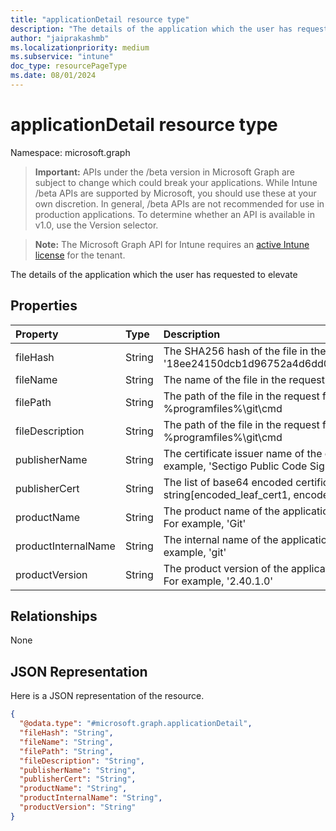 ```yaml
---
title: "applicationDetail resource type"
description: "The details of the application which the user has requested to elevate"
author: "jaiprakashmb"
ms.localizationpriority: medium
ms.subservice: "intune"
doc_type: resourcePageType
ms.date: 08/01/2024
---
```


# applicationDetail resource type

Namespace: microsoft.graph

> **Important:** APIs under the /beta version in Microsoft Graph are subject to change which could break your applications. While Intune /beta APIs are supported by Microsoft, you should use these at your own discretion. In general, /beta APIs are not recommended for use in production applications. To determine whether an API is available in v1.0, use the Version selector.

> **Note:** The Microsoft Graph API for Intune requires an [active Intune license](https://go.microsoft.com/fwlink/?linkid=839381) for the tenant.

The details of the application which the user has requested to elevate

## Properties
|Property|Type|Description|
|:---|:---|:---|
|fileHash|String|The SHA256 hash of the file in the request for elevation, for example, '18ee24150dcb1d96752a4d6dd0f20dfd8ba8c38527e40aa8509b7adecf78f9c6'|
|fileName|String|The name of the file in the request for elevation, for example, git.exe|
|filePath|String|The path of the file in the request for elevation, for example, %programfiles%\git\cmd|
|fileDescription|String|The path of the file in the request for elevation, for example, %programfiles%\git\cmd|
|publisherName|String|The certificate issuer name of the certificate used to sign the application, for example, 'Sectigo Public Code Signing CA R36'|
|publisherCert|String|The list of base64 encoded certificate for each signer, for example, string\[encoded_leaf_cert1, encoded_leaf_cert2....\]|
|productName|String|The product name of the application for which elevation request has been made. For example, 'Git'|
|productInternalName|String|The internal name of the application for which elevation request has been made. For example, 'git'|
|productVersion|String|The product version of the application for which elevation request has been made. For example, '2.40.1.0'|

## Relationships
None

## JSON Representation
Here is a JSON representation of the resource.
<!-- {
  "blockType": "resource",
  "@odata.type": "microsoft.graph.applicationDetail"
}
-->
``` json
{
  "@odata.type": "#microsoft.graph.applicationDetail",
  "fileHash": "String",
  "fileName": "String",
  "filePath": "String",
  "fileDescription": "String",
  "publisherName": "String",
  "publisherCert": "String",
  "productName": "String",
  "productInternalName": "String",
  "productVersion": "String"
}
```
